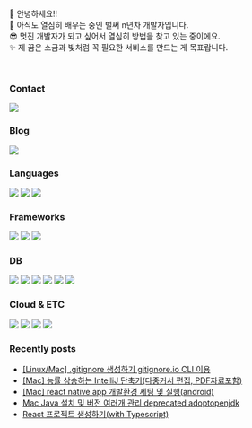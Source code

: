 <br/>
<p>
👋 안녕하세요!! <br>
🌱 아직도 열심히 배우는 중인 벌써 n년차 개발자입니다.  <br>
😎 멋진 개발자가 되고 싶어서 열심히 방법을 찾고 있는 중이에요.  <br>
✨ 제 꿈은 소금과 빛처럼 꼭 필요한 서비스를 만드는 게 목표랍니다.  <br>
</p>

<br/>
  

<!--
**yunjigo92/yunjigo92** is a ✨ _special_ ✨ repository because its `README.md` (this file) appears on your GitHub profile.

Here are some ideas to get you started:

- 🔭 I’m currently working on ...
- 🌱 I’m currently learning ...
- 👯 I’m looking to collaborate on ...
- 🤔 I’m looking for help with ...
- 💬 Ask me about ...
- 📫 How to reach me: ...
- 😄 Pronouns: ...
- ⚡ Fun fact: ...
-->
<h3>Contact</h3>
<p>
 <a href="mailto:yunjigo92@gmail.com" target="_blank">
    <img src="https://img.shields.io/badge/yunjigo92@gmail.com-EA4335?style=flat-square&logo=Gmail&logoColor=white"/></a>
</p>
 
 
<h3>Blog</h3>
<p>
 <a href="https://goyunji.tistory.com/" target="_blank">
    <img src="https://img.shields.io/badge/Tech_Blog-000000?style=flat-square&logo=Tistory&logoColor=white"/></a>
</p>


<h3>Languages</h3>
<p>
  <img src="https://img.shields.io/badge/Java-007396?style=flat-square&logo=Java&logoColor=white"/>
  <img src="https://img.shields.io/badge/Go-00ADD8?style=flat-square&logo=Go&logoColor=white"/>
  <img src="https://img.shields.io/badge/TypeScript-3178C6?style=flat-square&logo=TypeScript&logoColor=white"/>
<br>
</p>

<h3>Frameworks</h3>
<p>
  <img src="https://img.shields.io/badge/Spring-6DB33F?style=flat-square&logo=Spring&logoColor=white"/>
  <img src="https://img.shields.io/badge/Spring_Boot-6DB33F?style=flat-square&logo=SpringBoot&logoColor=white"/>
  <img src="https://img.shields.io/badge/NestJS-E0234E?style=flat-square&logo=NestJS&logoColor=white"/>
</p>

<h3>DB</h3>
<p>
  <img src="https://img.shields.io/badge/My_SQL-4479A1?style=flat-square&logo=MySQL&logoColor=white"/>
  <img src="https://img.shields.io/badge/SQLite-003B57?style=flat-square&logo=SQLite&logoColor=white"/>
  <img src="https://img.shields.io/badge/Oracle-F80000?style=flat-square&logo=Oracle&logoColor=white"/>
<img src="https://img.shields.io/badge/MongoDB-47A248?style=flat-square&logo=MongoDB&logoColor=white"/>
  <img src="https://img.shields.io/badge/Apache_Cassandra-1287B1?style=flat-square&logo=ApacheCassandra&logoColor=white"/>
  <img src="https://img.shields.io/badge/Redis-DC382D?style=flat-square&logo=Redis&logoColor=white"/>
</p>


<h3>Cloud & ETC</h3>
<p>
  <img src="https://img.shields.io/badge/Kubernetes-326CE5?style=flat-square&logo=Kubernetes&logoColor=white"/>
  <img src="https://img.shields.io/badge/Docker-2496ED?style=flat-square&logo=Docker&logoColor=white"/>
  <img src="https://img.shields.io/badge/Apache_Kafka-231F20?style=flat-square&logo=ApacheKafka&logoColor=white"/>
  <img src="https://img.shields.io/badge/Elasticsearch-005571?style=flat-square&logo=Elasticsearch&logoColor=white"/>
</p>


### Recently posts
<!-- BLOG-POST-LIST:START -->
- [[Linux/Mac] .gitignore 생성하기  gitignore.io CLI 이용](https://goyunji.tistory.com/175)
- [[Mac] 능률 상승하는 IntelliJ 단축키&lpar;다중커서 편집, PDF자료포함&rpar;](https://goyunji.tistory.com/174)
- [[Mac] react native app 개발환경 세팅 및 실행&lpar;android&rpar;](https://goyunji.tistory.com/173)
- [Mac Java 설치 및 버전 여러개 관리 deprecated adoptopenjdk](https://goyunji.tistory.com/172)
- [React 프로젝트 생성하기&lpar;with Typescript&rpar;](https://goyunji.tistory.com/171)
<!-- BLOG-POST-LIST:END -->
